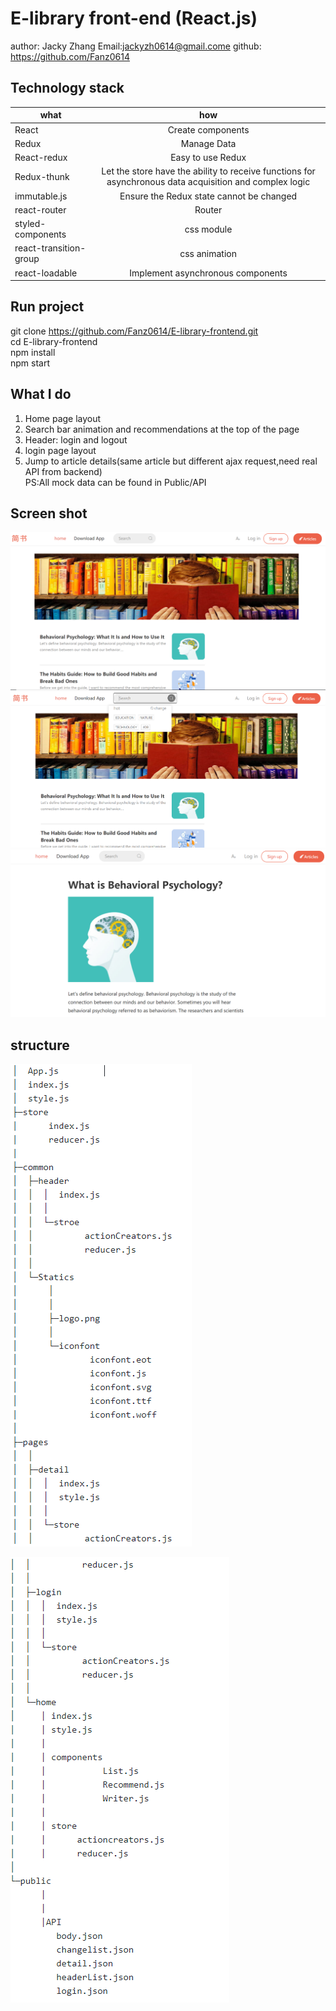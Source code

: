 E-library front-end (React.js)
====
author: Jacky Zhang  Email:jackyzh0614@gmail.come  github: https://github.com/Fanz0614

Technology stack
----------

| what   | how   |
| ---------- | :-----------:  | 
| React    | Create components    |
| Redux     | Manage Data    |
| React-redux     | Easy to use Redux     |
| Redux-thunk     | Let the store have the ability to receive functions for asynchronous data acquisition and complex logic     |
| immutable.js     | Ensure the Redux state cannot be changed    |
| react-router    | Router    |
| styled-components    | css module    |
| react-transition-group    | css animation     |
| react-loadable     | Implement asynchronous components     |

Run project
-----------
git clone https://github.com/Fanz0614/E-library-frontend.git <br>
cd E-library-frontend <br>
npm install <br>
npm start <br>

What I do 
---------
1. Home page layout 
2. Search bar animation and recommendations at the top of the page
3. Header: login and logout
4. login page layout
5. Jump to article details(same article but different ajax request,need real API from backend)<br>
PS:All mock data can be found in Public/API

Screen shot
-----------
![Alt text](https://raw.githubusercontent.com/Fanz0614/pic/master/1.PNG)
![Alt text](https://raw.githubusercontent.com/Fanz0614/pic/master/2.PNG)
![Alt text](https://raw.githubusercontent.com/Fanz0614/pic/master/3.PNG)

structure
------------
![Alt text](https://raw.githubusercontent.com/Fanz0614/pic/master/4.PNG)  

![Alt text](https://raw.githubusercontent.com/Fanz0614/pic/master/5.PNG)
